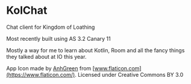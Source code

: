 # KolChat
Chat client for Kingdom of Loathing

Most recently built using AS 3.2 Canary 11

Mostly a way for me to learn about Kotlin, Room and all the fancy things they talked about at IO this year.


App Icon made by [AnhGreen](https://www.flaticon.com/authors/anhgreen) from [www.flaticon.com](https://www.flaticon.com/). Licensed under Creative Commons BY 3.0